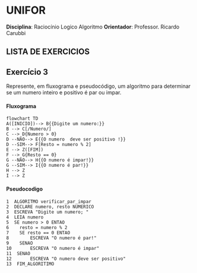 # UNIFOR
**Disciplina**: Raciocínio Logico Algoritmo
**Orientador**: Professor. Ricardo Carubbi 
## LISTA DE EXERCICIOS
## Exercício 3 
Represente, em fluxograma e pseudocódigo, um algoritmo para determinar se um numero inteiro e positivo é par ou impar.   
#### 	Fluxograma
```mermaid
flowchart TD
A([INICIO])--> B{{Digite um numero:}}
B --> C[/Numero/]
C --> D{Numero > 0}
D --NÃO--> E{{O numero  deve ser positivo !}}
D --SIM--> F[Resto = numero % 2]
E --> Z([FIM])
F --> G{Resto == 0}
G --NÃO--> H{{O numero é impar!}}
G --SIM--> I{{O numero é par!}}
H --> Z
I --> Z
```

#### Pseudocodigo 

```
1  ALGORITMO verificar_par_impar
2  DECLARE numero, resto NUMERICO
3  ESCREVA "Digite um numero; "
4  LEIA numero
5  SE numero > 0 ENTAO
6    resto = numero % 2 
7    SE resto == 0 ENTAO 
8        ESCREVA "O numero é par!"
9    SENAO
10       ESCREVA "O numero é impar"
11  SENAO
12       ESCREVA "O numero deve ser positivo"
13  FIM_ALGORITIMO 


```

